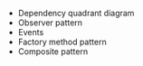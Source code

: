 - Dependency quadrant diagram
- Observer pattern
- Events
- Factory method pattern
- Composite pattern
